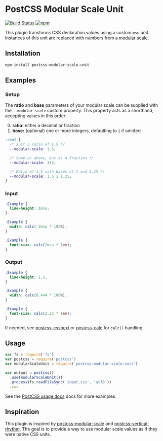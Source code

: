 [ci]: https://travis-ci.org/erikjung/postcss-modular-scale-unit
[ci-img]: https://travis-ci.org/erikjung/postcss-modular-scale-unit.svg
[ver-img]: https://img.shields.io/npm/v/postcss-modular-scale-unit.svg
[npm]: https://www.npmjs.com/package/postcss-modular-scale-unit
[PostCSS]: https://github.com/postcss/postcss
[PostCSS usage docs]: https://github.com/postcss/postcss#usage

[modular-scale]: https://github.com/kristoferjoseph/modular-scale
[postcss-modular-scale]: https://github.com/kristoferjoseph/postcss-modular-scale
[postcss-vertical-rhythm]: https://github.com/markgoodyear/postcss-vertical-rhythm
[postcss-cssnext]: https://github.com/MoOx/postcss-cssnext
[postcss-calc]: https://github.com/postcss/postcss-calc

# PostCSS Modular Scale Unit

[![Build Status][ci-img]][ci]
[![npm][ver-img]][npm]

This plugin transforms CSS declaration values using a custom `msu` unit. Instances of this unit are replaced with numbers from a [modular scale](http://modularscale.com).

## Installation

```sh
npm install postcss-modular-scale-unit
```

## Examples

### Setup

The **ratio** and **base** parameters of your modular scale can be supplied with the `--modular-scale` custom property. This property acts as a shorthand, accepting values in this order:


0. **ratio:** either a decimal or fraction
0. **base:** (optional) one or more integers, defaulting to `1` if omitted

```css
:root {
  /* Just a ratio of 1.5 */
  --modular-scale: 1.5;

  /* Same as above, but as a fraction */
  --modular-scale: 3/2;

  /* Ratio of 1.5 with bases of 1 and 1.25 */
  --modular-scale: 1.5 1 1.25;
}
```

### Input

```css
.Example {
  line-height: 1msu;
}

.Example {
  width: calc(-2msu * 100%);
}

.Example {
  font-size: calc(2msu * 1em);
}
```

### Output

```css
.Example {
  line-height: 1.5;
}

.Example {
  width: calc(0.444 * 100%);
}

.Example {
  font-size: calc(2.25 * 1em);
}
```

If needed, see [postcss-cssnext] or [postcss-calc] for `calc()` handling.

## Usage

```js
var fs = require('fs')
var postcss = require('postcss')
var modularScaleUnit = require('postcss-modular-scale-unit')

var output = postcss()
  .use(modularScaleUnit())
  .process(fs.readFileSync('input.css', 'utf8'))
  .css
```

See the [PostCSS usage docs] docs for more examples.

## Inspiration

This plugin is inspired by [postcss-modular-scale] and [postcss-vertical-rhythm]. The goal is to provide a way to use modular scale values as if they were native CSS units.
